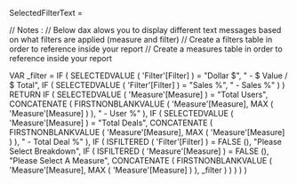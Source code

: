 SelectedFilterText = 


// Notes :
// Below dax alows you to display different text messages based on what filters are applied (measure and filter)
// Create a filters table in order to reference inside your report
// Create a measures table in order to reference inside your report 

VAR _filter =
    IF (
        SELECTEDVALUE ( 'Filter'[Filter] ) = "Dollar $",
        " - $ Value / $ Total",
        IF ( SELECTEDVALUE ( 'Filter'[Filter] ) = "Sales %", " - Sales %" )
    )
RETURN
    IF (
        SELECTEDVALUE ( 'Measure'[Measure] ) = "Total Users",
        CONCATENATE (
            FIRSTNONBLANKVALUE ( 'Measure'[Measure], MAX ( 'Measure'[Measure] ) ),
            " - User %"
        ),
        IF (
        SELECTEDVALUE ( 'Measure'[Measure] ) = "Total Deals",
        CONCATENATE (
            FIRSTNONBLANKVALUE ( 'Measure'[Measure], MAX ( 'Measure'[Measure] ) ),
            " - Total Deal %"
        ),
        IF (
            ISFILTERED ( 'Filter'[Filter] ) = FALSE (),
            "Please Select Breakdown",
            IF (
                ISFILTERED ( 'Measure'[Measure] ) = FALSE (),
                "Please Select A Measure",
                CONCATENATE (
                    FIRSTNONBLANKVALUE ( 'Measure'[Measure], MAX ( 'Measure'[Measure] ) ),
                    _filter
                )
            )
        )
    )
    )
